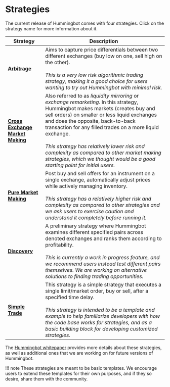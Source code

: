 # Strategies

The current release of Hummingbot comes with four strategies. Click on the strategy name for more information about it.

| Strategy | Description |
|----|----|
| **[Arbitrage](/strategies/arbitrage)** | Aims to capture price differentials between two different exchanges (buy low on one, sell high on the other). <br/><br/>*This is a very low risk algorithmic trading strategy, making it a good choice for users wanting to try out Hummingbot with minimal risk.* |
| **[Cross Exchange Market Making](/strategies/cross-exchange-market-making)** | Also referred to as *liquidity mirroring* or *exchange remarketing*.  In this strategy, Hummingbot makes markets (creates buy and sell orders) on smaller or less liquid exchanges and does the opposite, back-to-back transaction for any filled trades on a more liquid exchange.  <br/><br/>*This strategy has relatively lower risk and complexity as compared to other market making strategies, which we thought would be a good starting point for initial users.* |
| **[Pure Market Making](/strategies/pure-market-making)** | Post buy and sell offers for an instrument on a single exchange, automatically adjust prices while actively managing inventory. <br/><br/>*This strategy has a relatively higher risk and complexity as compared to other strategies and we ask users to exercise caution and understand it completely before running it.* |
| **[Discovery](/strategies/discovery)** | A preliminary strategy where Hummingbot examines different specified pairs across denoted exchanges and ranks them according to profitability. <br/><br/>*This is currently a work in progress feature, and we recommend users instead test different pairs themselves. We are working on alternative solutions to finding trading opportunities.* |
| **[Simple Trade](/strategies/simple-trade)** | This strategy is a simple strategy that executes a single limit/market order, buy or sell, after a specified time delay. <br/><br/>*This strategy is intended to be a template and example to help familiarize developers with how the code base works for strategies, and as a basic building block for developing customized strategies.*|

The [Hummingbot whitepaper](https://www.hummingbot.io/whitepaper.pdf) provides more details about these strategies, as well as additional ones that we are working on for future versions of Hummingbot.

!!! note
    These strategies are meant to be basic templates. We encourage users to extend these templates for their own purposes, and if they so desire, share them with the community.
